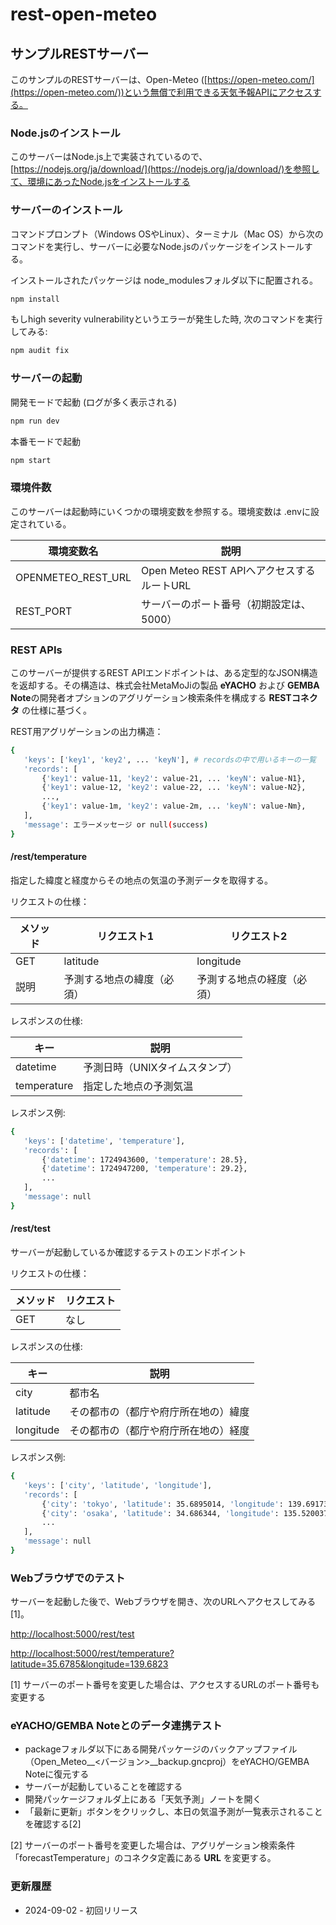 # rest-open-meteo

## サンプルRESTサーバー

このサンプルのRESTサーバーは、Open-Meteo ([https://open-meteo.com/](https://open-meteo.com/))という無償で利用できる天気予報APIにアクセスする。

### Node.jsのインストール

このサーバーはNode.js上で実装されているので、[https://nodejs.org/ja/download/](https://nodejs.org/ja/download/)を参照して、環境にあったNode.jsをインストールする

### サーバーのインストール

コマンドプロンプト（Windows OSやLinux）、ターミナル（Mac OS）から次のコマンドを実行し、サーバーに必要なNode.jsのパッケージをインストールする。

インストールされたパッケージは node_modulesフォルダ以下に配置される。

```bash
npm install
```

もしhigh severity vulnerabilityというエラーが発生した時, 次のコマンドを実行してみる:

```bash
npm audit fix
```

### サーバーの起動

開発モードで起動 (ログが多く表示される)

```bash
npm run dev
```

本番モードで起動

```bash
npm start
```

### 環境件数

このサーバーは起動時にいくつかの環境変数を参照する。環境変数は .envに設定されている。

|  環境変数名 |  説明  |
| ---- | ---- |
|  OPENMETEO_REST_URL  | Open Meteo REST APIへアクセスするルートURL |
|  REST_PORT | サーバーのポート番号（初期設定は、5000） |

### REST APIs

このサーバーが提供するREST APIエンドポイントは、ある定型的なJSON構造を返却する。その構造は、株式会社MetaMoJiの製品 **eYACHO** および **GEMBA Note**の開発者オプションのアグリゲーション検索条件を構成する **RESTコネクタ** の仕様に基づく。

REST用アグリゲーションの出力構造：

```bash
{
   'keys': ['key1', 'key2', ... 'keyN'], # recordsの中で用いるキーの一覧
   'records': [
       {'key1': value-11, 'key2': value-21, ... 'keyN': value-N1}, 
       {'key1': value-12, 'key2': value-22, ... 'keyN': value-N2}, 
       ...,
       {'key1': value-1m, 'key2': value-2m, ... 'keyN': value-Nm}, 
   ],
   'message': エラーメッセージ or null(success)
}
```

#### /rest/temperature

指定した緯度と経度からその地点の気温の予測データを取得する。

リクエストの仕様：

|  メソッド |  リクエスト1  |  リクエスト2  |
| ---- | ---- | ---- |
|  GET | latitude | longitude |
|  説明 | 予測する地点の緯度（必須）| 予測する地点の経度（必須）|

レスポンスの仕様:

|  キー  | 説明  |
| ---- | ---- |
| datetime | 予測日時（UNIXタイムスタンプ） |
| temperature | 指定した地点の予測気温 |

レスポンス例:

```bash
{
   'keys': ['datetime', 'temperature'], 
   'records': [
       {'datetime': 1724943600, 'temperature': 28.5},  
       {'datetime': 1724947200, 'temperature': 29.2},  
       ...
   ],
   'message': null
}
```

#### /rest/test

サーバーが起動しているか確認するテストのエンドポイント

リクエストの仕様：

|  メソッド |  リクエスト |
| ---- | ---- |
|  GET | なし |

レスポンスの仕様:

|  キー  | 説明  |
| ---- | ---- |
| city | 都市名 |
| latitude | その都市の（都庁や府庁所在地の）緯度 |
| longitude | その都市の（都庁や府庁所在地の）経度 |

レスポンス例:

```bash
{
   'keys': ['city', 'latitude', 'longitude'], 
   'records': [
       {'city': 'tokyo', 'latitude': 35.6895014, 'longitude': 139.6917337}, 
       {'city': 'osaka', 'latitude': 34.686344, 'longitude': 135.520037} 
       ...
   ],
   'message': null
}
```

### Webブラウザでのテスト

サーバーを起動した後で、Webブラウザを開き、次のURLへアクセスしてみる[1]。

[http://localhost:5000/rest/test](http://localhost:5000/rest/test)

[http://localhost:5000/rest/temperature?latitude=35.6785&longitude=139.6823](http://localhost:5000/rest/temperature?latitude=35.6785&longitude=139.6823)

[1] サーバーのポート番号を変更した場合は、アクセスするURLのポート番号も変更する

### eYACHO/GEMBA Noteとのデータ連携テスト

- packageフォルダ以下にある開発パッケージのバックアップファイル（Open_Meteo__<バージョン>__backup.gncproj）をeYACHO/GEMBA Noteに復元する
- サーバーが起動していることを確認する
- 開発パッケージフォルダ上にある「天気予測」ノートを開く
- 「最新に更新」ボタンをクリックし、本日の気温予測が一覧表示されることを確認する[2]

[2] サーバーのポート番号を変更した場合は、アグリゲーション検索条件「forecastTemperature」のコネクタ定義にある **URL** を変更する。

### 更新履歴

- 2024-09-02 - 初回リリース
